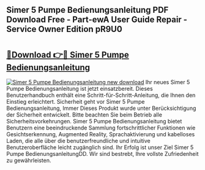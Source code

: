 ## Simer 5 Pumpe Bedienungsanleitung PDF Download Free - Part-ewA User Guide Repair - Service Owner Edition pR9U0

# <h2><a href="http://df4w2u.blite.top/?on=Simer+5+Pumpe+Bedienungsanleitung">🔗Download 👉🔴 Simer 5 Pumpe Bedienungsanleitung</a></h2>

[![Simer 5 Pumpe Bedienungsanleitung new download](https://i.imgur.com/lujVjoI.png)](http://df4w2u.blite.top/?on=Simer+5+Pumpe+Bedienungsanleitung)
Ihr neues Simer 5 Pumpe Bedienungsanleitung ist jetzt einsatzbereit. Dieses Benutzerhandbuch enthält eine Schritt-für-Schritt-Anleitung, die Ihnen den Einstieg erleichtert. Sicherheit geht vor Simer 5 Pumpe Bedienungsanleitung, Immer Dieses Produkt wurde unter Berücksichtigung der Sicherheit entwickelt. Bitte beachten Sie beim Betrieb alle Sicherheitsvorkehrungen. Simer 5 Pumpe Bedienungsanleitung bietet Benutzern eine beeindruckende Sammlung fortschrittlicher Funktionen wie Gesichtserkennung, Augmented Reality, Sprachaktivierung und kabelloses Laden, die alle über die benutzerfreundliche und intuitive Benutzeroberfläche leicht zugänglich sind. Ihr Erfolg ist unser Ziel Simer 5 Pumpe BedienungsanleitungDD. Wir sind bestrebt, Ihre vollste Zufriedenheit zu gewährleisten.
